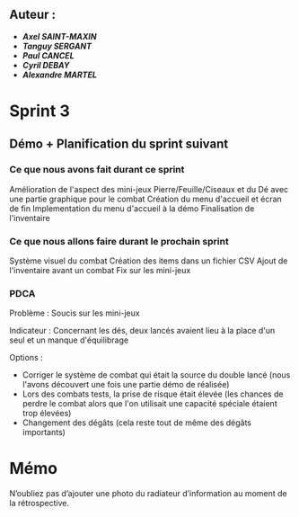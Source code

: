 ## Auteur :
- ***Axel SAINT-MAXIN***
- ***Tanguy SERGANT***
- ***Paul CANCEL***
- ***Cyril DEBAY***
- ***Alexandre MARTEL***

# Sprint 3

## Démo + Planification du sprint suivant

### Ce que nous avons fait durant ce sprint
Amélioration de l'aspect des mini-jeux Pierre/Feuille/Ciseaux et du Dé avec une partie graphique pour le combat
Création du menu d'accueil et écran de fin
Implementation du menu d'accueil à la démo
Finalisation de l'inventaire

### Ce que nous allons faire durant le prochain sprint
Système visuel du combat
Création des items dans un fichier CSV
Ajout de l'inventaire avant un combat
Fix sur les mini-jeux

### PDCA

Problème : 
Soucis sur les mini-jeux

Indicateur :
Concernant les dés, deux lancés avaient lieu à la place d'un seul et un manque d'équilibrage 

Options :
- Corriger le système de combat qui était la source du double lancé (nous l'avons découvert une fois une partie démo de réalisée)
- Lors des combats tests, la prise de risque était élevée (les chances de perdre le combat alors que l'on utilisait une capacité spéciale étaient trop élevées)
- Changement des dégâts (cela reste tout de même des dégâts importants)

# Mémo
N’oubliez pas d’ajouter une photo du radiateur d’information au moment de la rétrospective.



